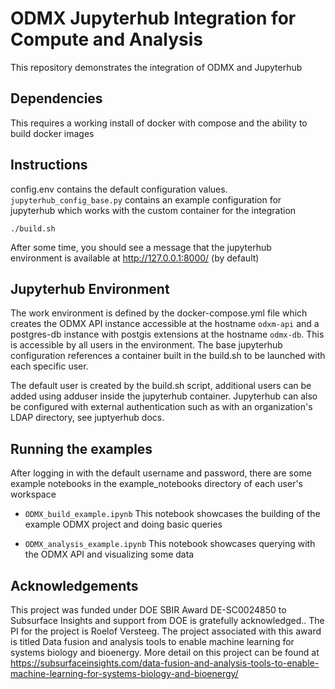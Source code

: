 # ODMX Jupyterhub Integration for Compute and Analysis

This repository demonstrates the integration of ODMX and Jupyterhub

## Dependencies

This requires a working install of docker with compose and the ability to build
docker images

## Instructions

config.env contains the default configuration values. `jupyterhub_config_base.py`
contains an example configuration for jupyterhub which works with the custom
container for the integration

`./build.sh`

After some time, you should see a message that the jupyterhub environment is
available at http://127.0.0.1:8000/ (by default)

## Jupyterhub Environment

The work environment is defined by the docker-compose.yml file which creates the ODMX 
API instance accessible at the hostname `odxm-api` and a postgres-db instance with
postgis extensions at the hostname `odmx-db`. This is accessible by all users in the 
environment. The base jupyterhub configuration references a container built in the
build.sh to be launched with each specific user. 

The default user is created by the build.sh script, additional users can be added using
adduser inside the jupyterhub container. Jupyterhub can also be configured with external
authentication such as with an organization's LDAP directory, see juptyerhub docs.

## Running the examples

After logging in with the default username and password, there are some example
notebooks in the example_notebooks directory of each user's workspace

- `ODMX_build_example.ipynb` This notebook showcases the building of the
  example ODMX project and doing basic queries

- `ODMX_analysis_example.ipynb` This notebook showcases querying with the ODMX API and
   visualizing some data


## Acknowledgements

This project was funded under DOE SBIR Award DE-SC0024850 to Subsurface Insights and support from DOE is gratefully acknowledged.. The PI for the project is Roelof Versteeg. The project associated with this award is titled Data fusion and analysis tools to enable machine learning for systems biology and bioenergy. More detail on this project can be found at https://subsurfaceinsights.com/data-fusion-and-analysis-tools-to-enable-machine-learning-for-systems-biology-and-bioenergy/
